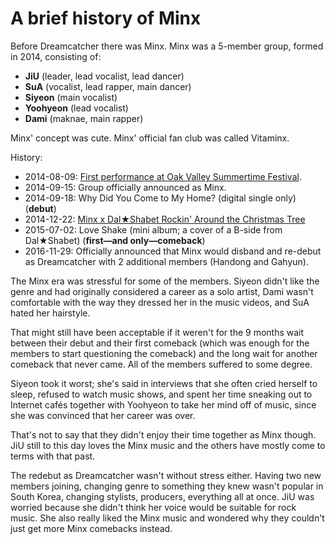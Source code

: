 # A brief history of Minx

Before Dreamcatcher there was Minx. Minx was a 5-member group,
formed in 2014, consisting of:

* **JiU** (leader, lead vocalist, lead dancer)
* **SuA** (vocalist, lead rapper, main dancer)
* **Siyeon** (main vocalist)
* **Yoohyeon** (lead vocalist)
* **Dami** (maknae, main rapper)

Minx' concept was cute. Minx' official fan club was called Vitaminx.

History:
* 2014-08-09: [First performance at Oak Valley Summertime Festival](https://www.youtube.com/watch?v=aRCRcR1nim0).
* 2014-09-15: Group officially announced as Minx.
* 2014-09-18: Why Did You Come to My Home? (digital single only) (**debut**)
* 2014-12-22: [Minx x Dal★Shabet Rockin' Around the Christmas Tree](https://www.youtube.com/watch?v=lDmp6wSbozs)
* 2015-07-02: Love Shake (mini album; a cover of a B-side from Dal★Shabet) (**first—and only—comeback**)
* 2016-11-29: Officially announced that Minx would disband and re-debut as Dreamcatcher with 2 additional members (Handong and Gahyun).

The Minx era was stressful for some of the members. Siyeon
didn't like the genre and had originally considered a career as a solo
artist, Dami wasn't comfortable with the way they dressed her in the music videos,
and SuA hated her hairstyle.

That might still have been acceptable if it weren't for the 9 months
wait between their debut and their first comeback (which was enough for
the members to start questioning the comeback) and the long wait for another
comeback that never came. All of the members suffered to some degree.

Siyeon took it worst; she's said in interviews that she often cried
herself to sleep, refused to watch music shows, and spent her time
sneaking out to Internet cafés together with Yoohyeon to take her mind
off of music, since she was convinced that her career was over.

That's not to say that they didn't enjoy their time together as Minx though.
JiU still to this day loves the Minx music and the others have mostly come
to terms with that past.

The redebut as Dreamcatcher wasn't without stress either. Having two new
members joining, changing genre to something they knew wasn't popular in South Korea,
changing stylists, producers, everything all at once. JiU was worried because
she didn't think her voice would be suitable for rock music. She also really
liked the Minx music and wondered why they couldn't just get more Minx comebacks instead.

